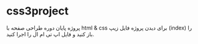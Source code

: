 # css3project
پروژه پایان دوره طراحی صفحه با html & css
برای دیدن پروژه فایل زیپ (index) را باز کنید و فایل اپ تی ام ال را اجرا کنید. 
